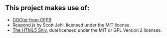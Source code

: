 
## This project makes use of:

* [DOCter from CFPB](https://github.com/cfpb/DOCter)
* [Respond.js](https://github.com/scottjehl/Respond) by Scott Jehl, licensed under the MIT license.
* [The HTML5 Shiv](https://github.com/aFarkas/html5shiv), dual licensed under the MIT or GPL Version 2 licenses.
